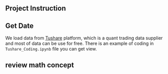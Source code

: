 ## Project Instruction

## Get Date
We load data from [Tushare](https://tushare.pro/) platform, which is a quant trading data supplier and most of data can be use for free.
There is an example of coding in `Tushare_Coding.ipynb` file you can get view.

## review math concept
